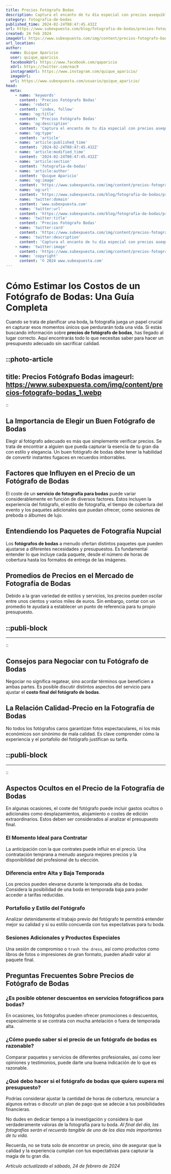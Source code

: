 ```yaml
---
title: Precios Fotógrafo Bodas
description: Captura el encanto de tu día especial con precios asequibles en fotografía de bodas. Calidad profesional para atesorar tus recuerdos por siempre.
category: fotografia-de-bodas
published_time: 2024-02-24T08:47:45.432Z
url: https://www.subexpuesta.com/blog/fotografia-de-bodas/precios-fotografo-bodas
created: 24 Feb 2024
imageUrl: https://www.subexpuesta.com/img/content/precios-fotografo-bodas_1.webp
url_location:
author:
  name: Quique Aparicio
  user: quique_aparicio
  facebookUrl: https://www.facebook.com/qaparicio
  xUrl: https://twitter.com/eac9
  instagramUrl: https://www.instagram.com/quique_aparicio/
  imageUrl: 
  url: https://www.subexpuesta.com/usuario/quique_aparicio/
head:
  meta:
    - name: 'keywords'
      content: 'Precios Fotógrafo Bodas'
    - name: 'robots'
      content: 'index, follow'
    - name: 'og:title'
      content: 'Precios Fotógrafo Bodas'
    - name: 'og:description'
      content: 'Captura el encanto de tu día especial con precios asequibles en fotografía de bodas. Calidad profesional para atesorar tus recuerdos por siempre.'
    - name: 'og:type'
      content: 'article'
    - name: 'article:published_time'
      content: '2024-02-24T08:47:45.432Z'
    - name: 'article:modified_time'
      content: '2024-02-24T08:47:45.432Z'
    - name: 'article:section'
      content: 'fotografia-de-bodas'
    - name: 'article:author'
      content: 'Quique Aparicio'
    - name: 'og:image'
      content: 'https://www.subexpuesta.com/img/content/precios-fotografo-bodas_1.webp'
    - name: 'og:url'
      content: 'https://www.subexpuesta.com/blog/fotografia-de-bodas/precios-fotografo-bodas'
    - name: 'twitter:domain'
      content: 'www.subexpuesta.com'
    - name: 'twitter:url'
      content: 'https://www.subexpuesta.com/blog/fotografia-de-bodas/precios-fotografo-bodas'
    - name: 'twitter:title'
      content: 'Precios Fotógrafo Bodas'
    - name: 'twitter:card'
      content: 'https://www.subexpuesta.com/img/content/precios-fotografo-bodas_1.webp'
    - name: 'twitter:description'
      content: 'Captura el encanto de tu día especial con precios asequibles en fotografía de bodas. Calidad profesional para atesorar tus recuerdos por siempre.'
    - name: 'twitter:image'
      content: 'https://www.subexpuesta.com/img/content/precios-fotografo-bodas_1.webp'
    - name: 'copyright'
      content: '© 2024 www.subexpuesta.com'
---
```

# Cómo Estimar los Costos de un Fotógrafo de Bodas: Una Guía Completa

Cuando se trata de planificar una boda, la fotografía juega un papel crucial en capturar esos momentos únicos que perdurarán toda una vida. Si estás buscando información sobre **precios de fotógrafo de bodas**, has llegado al lugar correcto. Aquí encontrarás todo lo que necesitas saber para hacer un presupuesto adecuado sin sacrificar calidad.


::photo-article
---
title: Precios Fotógrafo Bodas
imageurl: https://www.subexpuesta.com/img/content/precios-fotografo-bodas_1.webp
---
::


## La Importancia de Elegir un Buen Fotógrafo de Bodas

Elegir al fotógrafo adecuado es más que simplemente verificar precios. Se trata de encontrar a alguien que pueda capturar la esencia de tu gran día con estilo y elegancia. Un buen fotógrafo de bodas debe tener la habilidad de convertir instantes fugaces en recuerdos imborrables.

## Factores que Influyen en el Precio de un Fotógrafo de Bodas

El coste de un **servicio de fotografía para bodas** puede variar considerablemente en función de diversos factores. Estos incluyen la experiencia del fotógrafo, el estilo de fotografía, el tiempo de cobertura del evento y los paquetes adicionales que puedan ofrecer, como sesiones de preboda o álbumes de lujo.

## Entendiendo los Paquetes de Fotografía Nupcial

Los **fotógrafos de bodas** a menudo ofertan distintos paquetes que pueden ajustarse a diferentes necesidades y presupuestos. Es fundamental entender lo que incluye cada paquete, desde el número de horas de cobertura hasta los formatos de entrega de las imágenes.

## Promedios de Precios en el Mercado de Fotografía de Bodas

Debido a la gran variedad de estilos y servicios, los precios pueden oscilar entre unos cientos y varios miles de euros. Sin embargo, contar con un promedio te ayudará a establecer un punto de referencia para tu propio presupuesto.


  ::publi-block
  ---
  ---
  ::
  
  
## Consejos para Negociar con tu Fotógrafo de Bodas

Negociar no significa regatear, sino acordar términos que beneficien a ambas partes. Es posible discutir distintos aspectos del servicio para ajustar el **costo final del fotógrafo de bodas**.

## La Relación Calidad-Precio en la Fotografía de Bodas

No todos los fotógrafos caros garantizan fotos espectaculares, ni los más económicos son sinónimo de mala calidad. Es clave comprender cómo la experiencia y el portafolio del fotógrafo justifican su tarifa.


  ::publi-block
  ---
  ---
  ::
  
  
## Aspectos Ocultos en el Precio de la Fotografía de Bodas

En algunas ocasiones, el coste del fotógrafo puede incluir gastos ocultos o adicionales como desplazamientos, alojamiento o costes de edición extraordinarios. Estos deben ser considerados al analizar el presupuesto final.

### El Momento Ideal para Contratar

La anticipación con la que contrates puede influir en el precio. Una contratación temprana a menudo asegura mejores precios y la disponibilidad del profesional de tu elección.

### Diferencia entre Alta y Baja Temporada

Los precios pueden elevarse durante la temporada alta de bodas. Considera la posibilidad de una boda en temporada baja para poder acceder a tarifas reducidas.

### Portafolio y Estilo del Fotógrafo

Analizar detenidamente el trabajo previo del fotógrafo te permitirá entender mejor su calidad y si su estilo concuerda con tus expectativas para tu boda.

### Sesiones Adicionales y Productos Especiales

Una sesión de compromiso o `trash the dress`, así como productos como libros de fotos o impresiones de gran formato, pueden añadir valor al paquete final.

## Preguntas Frecuentes Sobre Precios de Fotógrafo de Bodas

### ¿Es posible obtener descuentos en servicios fotográficos para bodas?

En ocasiones, los fotógrafos pueden ofrecer promociones o descuentos, especialmente si se contrata con mucha antelación o fuera de temporada alta.

### ¿Cómo puedo saber si el precio de un fotógrafo de bodas es razonable?

Comparar paquetes y servicios de diferentes profesionales, así como leer opiniones y testimonios, puede darte una buena indicación de lo que es razonable.

### ¿Qué debo hacer si el fotógrafo de bodas que quiero supera mi presupuesto?

Podrías considerar ajustar la cantidad de horas de cobertura, renunciar a algunos extras o discutir un plan de pago que se adecúe a tus posibilidades financieras.

No dudes en dedicar tiempo a la investigación y considera lo que verdaderamente valoras de la fotografía para tu boda. *Al final del día, las fotografías serán el recuerdo tangible de uno de los días más importantes de tu vida.*

Recuerda, no se trata solo de encontrar un precio, sino de asegurar que la calidad y la experiencia cumplan con tus expectativas para capturar la magia de tu gran día.

_Artículo actualizado el sábado, 24 de febrero de 2024_